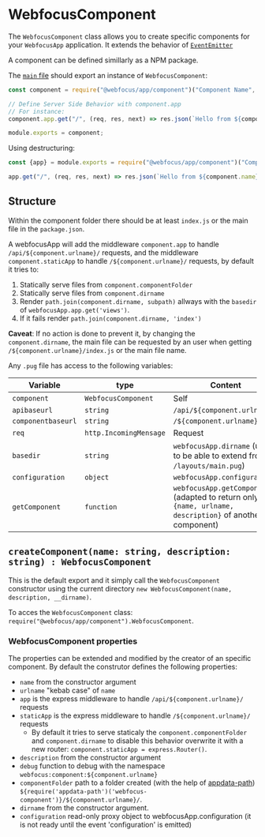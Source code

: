 # WebfocusComponent

The `WebfocusComponent` class allows you to create specific components for your `WebfocusApp` application.
It extends the behavior of [`EventEmitter`](https://nodejs.org/api/events.html#events_class_eventemitter)

A component can be defined simillarly as a NPM package. 

The [`main` file](https://docs.npmjs.com/cli/v7/configuring-npm/package-json#main) should export an instance of `WebfocusComponent`:

```javascript
const component = require("@webfocus/app/component")("Component Name", "Component Description");

// Define Server Side Behavior with component.app
// For instance: 
component.app.get("/", (req, res, next) => res.json(`Hello from ${component.name} API`))

module.exports = component;
```

Using destructuring:

```javascript
const {app} = module.exports = require("@webfocus/app/component")("Component Name", "Component Description");

app.get("/", (req, res, next) => res.json(`Hello from ${component.name} API`))
```

## Structure

Within the component folder there should be at least `index.js` or the main file in the `package.json`.

A webfocusApp will add the middleware `component.app` to handle `/api/${component.urlname}/` requests, and the middleware `component.staticApp` to handle `/${component.urlname}/` requests, by default it tries to:

 1. Statically serve files from `component.componentFolder`
 2. Statically serve files from `component.dirname`
 3. Render `path.join(component.dirname, subpath)` allways with the `basedir` of `webfocusApp.app.get('views')`.
   1. If it fails render `path.join(component.dirname, 'index')`

**Caveat**: If no action is done to prevent it, by changing the `component.dirname`, the main file can be requested by an user when getting `/${component.urlname}/index.js` or the main file name.

Any `.pug` file has access to the following variables:

Variable | type | Content
--- | --- | ---
`component` | `WebfocusComponent` | Self
`apibaseurl` | `string` | `/api/${component.urlname}/`
`componentbaseurl` | `string` | `/${component.urlname}/`
`req` | `http.IncomingMensage` | Request
`basedir` | `string` | `webfocusApp.dirname` (used to be able to extend from `/layouts/main.pug`)
`configuration` | `object` | `webfocusApp.configuration`
`getComponent` | `function` | `webfocusApp.getComponent` (adapted to return only `{name, urlname, description}` of another component)

## `createComponent(name: string, description: string) : WebfocusComponent`

This is the default export and it simply call the `WebfocusComponent` constructor using the current directory `new WebfocusComponent(name, description, __dirname)`.

To acces the `WebfocusComponent` class:  `require("@webfocus/app/component").WebfocusComponent`.

### WebfocusComponent properties

The properties can be extended and modified by the creator of an specific component. By default the construtor defines the following properties:

 - `name` from the constructor argument
 - `urlname` "kebab case" of `name`
 - `app` is the express middleware to handle `/api/${component.urlname}/` requests
 - `staticApp` is the express middleware to handle `/${component.urlname}/` requests
   - By default it tries to serve staticaly the `component.componentFolder` and `component.dirname` to disable this behavior overwrite it with a new router: `component.staticApp = express.Router()`.
 - `description` from the constructor argument
 - `debug` function to debug with the namespace `webfocus:component:${component.urlname}`
 - `componentFolder` path to a folder created (with the help of [appdata-path](https://www.npmjs.com/package/appdata-path)) `${require('appdata-path')('webfocus-component')}/${component.urlname}/`.
 - `dirname` from the constructor argument.
 - `configuration` read-only proxy object to webfocusApp.configuration (it is not ready until the event 'configuration' is emitted)